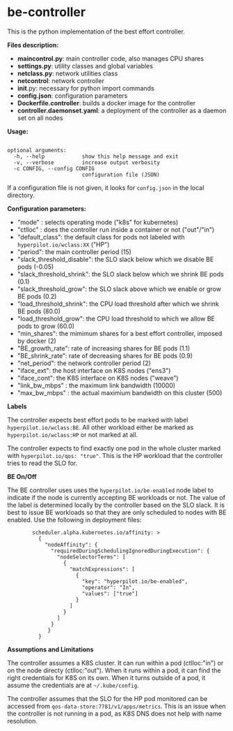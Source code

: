 # be-controller
This is the python implementation of the best effort controller. 

**Files description:**

* **maincontrol.py**: main controller code, also manages CPU shares
* **settings.py**: utility classes and global variables
* **netclass.py**: network utilities class
* **netcontrol**: network controller
* __init__.py: necessary for python import commands
* **config.json**: configuration parameters
* **Dockerfile.controller**: builds a docker image for the controller
* **controller.daemonset.yaml**: a deployment of the controller as a daemon set on all nodes

**Usage:**
```usage: maincontrol.py [-h] [-v] [-c CONFIG]

optional arguments:
  -h, --help            show this help message and exit
  -v, --verbose         increase output verbosity
  -c CONFIG, --config CONFIG
                        configuration file (JSON)
```
If a configuration file is not given, it looks for `config.json` in the local directory. 

**Configuration parameters:**

* "mode" : selects operating mode ("k8s" for kubernetes)
* "ctlloc" : does the controller run inside a container or not ("out"/"in")
* "default_class": the default class for pods not labeled with `hyperpilot.io/wclass:XX` ("HP")
* "period": the main controller period (15)
* "slack_threshold_disable": the SLO slack below which we disable BE pods (-0.05)
* "slack_threshold_shrink": the SLO slack below which we shrink BE pods (0.1)
* "slack_threshold_grow": the SLO slack above which we enable or grow BE pods (0.2)
* "load_threshold_shrink": the CPU load threshold after which we shrink BE pods (80.0)
* "load_threshold_grow": the CPU load threshold to which we allow BE pods to grow (60.0)
* "min_shares": the mimimum shares for a best effort controller, imposed by docker (2)
* "BE_growth_rate": rate of increasing shares for BE pods (1.1)
* "BE_shrink_rate": rate of decreasing shares for BE pods (0.9)
* "net_period": the network controller period (2)
* "iface_ext": the host interface on K8S nodes ("ens3")
* "iface_cont": the K8S interface on K8S nodes ("weave")
* "link_bw_mbps" : the maximum link bandwidth (10000)
* "max_bw_mbps" : the actual maximium bandwidth on this cluster (500)

**Labels**

The controller expects best effort pods to be marked with label `hyperpilot.io/wclass:BE`. All other workload either be marked as `hyperpilot.io/wclass:HP` or not marked at all. 

The controller expects to find exactly one pod in the whole cluster marked with `hyperpilot.io/qos: "true"`. This is the HP workload that the controller tries to read the SLO for. 

**BE On/Off**

The BE controller uses uses the `hyperpilot.io/be-enabled` node label to indicate if the node is currently accepting BE workloads or not. The value of the label is determined locally by the controller based on the SLO slack. It is best to issue BE workloads so that they are only scheduled to nodes with BE enabled. Use the following in deployment files: 

```annotations:
        scheduler.alpha.kubernetes.io/affinity: >
          {
            "nodeAffinity": {
              "requiredDuringSchedulingIgnoredDuringExecution": {
                "nodeSelectorTerms": [
                  {
                    "matchExpressions": [
                      {
                        "key": "hyperpilot.io/be-enabled",
                        "operator": "In",
                        "values": ["true"]
                      }
                    ]
                  }
                ]
              }
             }
          }
``` 

**Assumptions and Limitations**

The controller assumes a K8S cluster. It can run within a pod (ctlloc:"in") or on the node directy (ctlloc:"out"). When it runs within a pod, it can find the right credentials for K8S on its own. When it turns outside of a pod, it assume the credentials are at `~/.kube/config`. 

The controller assumes that the SLO for the HP pod monitored can be accessed from `qos-data-store:7781/v1/apps/metrics`. This is an issue when the controller is not running in a pod, as K8S DNS does not help with name resolution. 



